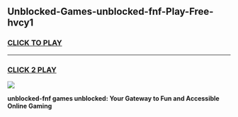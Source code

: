 
## Unblocked-Games-unblocked-fnf-Play-Free-hvcy1
<h3>
<a href="https://premium76.site?title=unblocked-fnf&ref=10A">CLICK TO PLAY</a></h3>
<hr>

<h3>
<a href="https://premium76.site?title=unblocked-fnf&ref=10A">CLICK 2 PLAY</a>
  
</h3>

<a href="https://premium76.site?title=unblocked-fnf&ref=10A"><img src="https://clearcache.store/games.png"></a>


**unblocked-fnf games unblocked: Your Gateway to Fun and Accessible Online Gaming**
